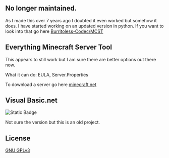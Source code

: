 ## No longer maintained.
As I made this over 7 years ago I doubted it even worked but somehow it does. I have started working on an updated version in python. If you want to look into that go here [Burritoless-Codec/MCST](https://github.com/Burritoless-Codec/MCST)

## Everything Minecraft Server Tool
This appears to still work but I am sure there are better options out there now.

What it can do: EULA, Server.Properties

To download a server go here [minecraft.net](https://www.minecraft.net/en-us/download/server)

## Visual Basic.net
![Static Badge](https://img.shields.io/badge/Visual_Basic-.NET-purple?style=for-the-badge&link=https%3A%2F%2Fwww.python.org%2Fdownloads%2Frelease%2Fpython-3123%2F)

Not sure the version but this is an old project.

## License

[GNU GPLv3](https://choosealicense.com/licenses/gpl-3.0/)